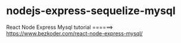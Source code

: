 # nodejs-express-sequelize-mysql
React Node Express Mysql tutorial ======>
https://www.bezkoder.com/react-node-express-mysql/
